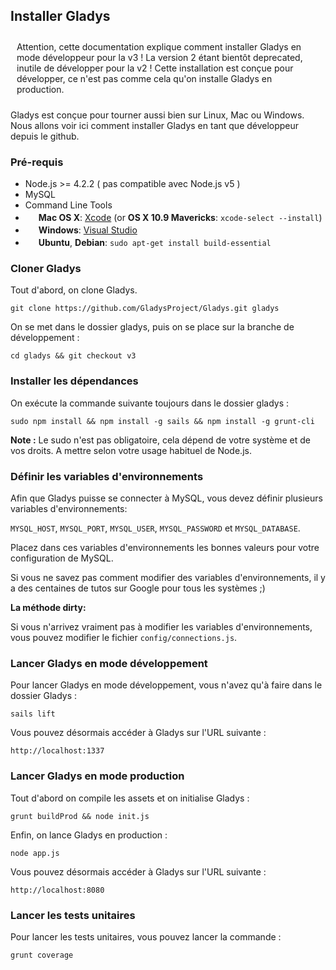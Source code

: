 ## Installer Gladys

<div class="alert alert-info" role="alert" style="padding: 10px;">Attention, cette documentation explique comment installer Gladys en mode développeur pour la v3 ! La version 2 étant bientôt deprecated, inutile de développer pour la v2 ! Cette installation est conçue pour développer, ce n'est pas comme cela qu'on installe Gladys en production.</div>


Gladys est conçue pour tourner aussi bien sur Linux, Mac ou Windows.
Nous allons voir ici comment installer Gladys en tant que développeur depuis le github.

### Pré-requis

- Node.js >= 4.2.2 ( pas compatible avec Node.js v5 )
- MySQL
- Command Line Tools
 - <img src="http://deluge-torrent.org/images/apple-logo.gif" height="17">&nbsp;**Mac OS X**: [Xcode](https://itunes.apple.com/us/app/xcode/id497799835?mt=12) (or **OS X 10.9 Mavericks**: `xcode-select --install`)
 - <img src="http://dc942d419843af05523b-ff74ae13537a01be6cfec5927837dcfe.r14.cf1.rackcdn.com/wp-content/uploads/windows-8-50x50.jpg" height="17">&nbsp;**Windows**: [Visual Studio](http://www.visualstudio.com/downloads/download-visual-studio-vs#d-express-windows-8)
 - <img src="https://lh5.googleusercontent.com/-2YS1ceHWyys/AAAAAAAAAAI/AAAAAAAAAAc/0LCb_tsTvmU/s46-c-k/photo.jpg" height="17">&nbsp;**Ubuntu**, **Debian**: `sudo apt-get install build-essential`

### Cloner Gladys

Tout d'abord, on clone Gladys.

```
git clone https://github.com/GladysProject/Gladys.git gladys
```

On se met dans le dossier gladys, puis on se place sur la branche de développement :

```
cd gladys && git checkout v3
```


### Installer les dépendances

On exécute la commande suivante toujours dans le dossier gladys : 

```
sudo npm install && npm install -g sails && npm install -g grunt-cli
``` 

**Note :** Le sudo n'est pas obligatoire, cela dépend de votre système et de vos droits. A mettre selon votre usage habituel de Node.js.

### Définir les variables d'environnements

Afin que Gladys puisse se connecter à MySQL, vous devez définir plusieurs variables d'environnements: 

`MYSQL_HOST`, `MYSQL_PORT`, `MYSQL_USER`, `MYSQL_PASSWORD` et `MYSQL_DATABASE`.

Placez dans ces variables d'environnements les bonnes valeurs pour votre configuration de MySQL.

Si vous ne savez pas comment modifier des variables d'environnements, il y a des centaines de tutos sur Google pour tous les systèmes ;)

**La méthode dirty:**

Si vous n'arrivez vraiment pas à modifier les variables d'environnements, vous pouvez modifier le fichier `config/connections.js`.


### Lancer Gladys en mode développement

Pour lancer Gladys en mode développement, vous n'avez qu'à faire dans le dossier Gladys :

```
sails lift
```

Vous pouvez désormais accéder à Gladys sur l'URL suivante :

```
http://localhost:1337
```

### Lancer Gladys en mode production


Tout d'abord on compile les assets et on initialise Gladys :

```
grunt buildProd && node init.js
```

Enfin, on lance Gladys en production :

```
node app.js
```

Vous pouvez désormais accéder à Gladys sur l'URL suivante :

```
http://localhost:8080
```


### Lancer les tests unitaires

Pour lancer les tests unitaires, vous pouvez lancer la commande : 

```
grunt coverage
```

